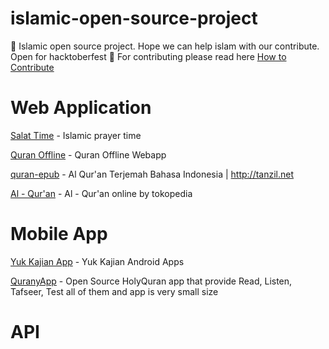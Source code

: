 # islamic-open-source-project
:sunrise_over_mountains: Islamic open source project. Hope we can help islam with our contribute. Open for hacktoberfest :muscle: 
For contributing please read here <a href="https://github.com/hendradem/islamic-open-source-project/blob/main/CONTRIBUTING">How to Contribute</a>



# Web Application
<a href="https://github.com/widatama/salat-time">Salat Time</a> - Islamic prayer time 

<a href="https://github.com/mazipan-quran-offline">Quran Offline</a> - Quran Offline Webapp

<a href="https://github.com/rizaumami/quran-epub">quran-epub</a> - Al Qur'an Terjemah Bahasa Indonesia | http://tanzil.net

<a href="https://www.tokopedia.com/s/quran">Al - Qur'an</a> - Al - Qur'an online by tokopedia



# Mobile App
<a href="https://github.com/mazipan-quran-offline">Yuk Kajian App</a> - Yuk Kajian Android Apps

<a href="https://github.com/MahmoudMabrok/QuranyApp">QuranyApp</a> - Open Source HolyQuran app that provide Read, Listen, Tafseer, Test all of them and app is very small size



# API
  


